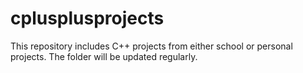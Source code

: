 # cplusplusprojects
This repository includes C++ projects from either school or personal projects. The folder will be updated regularly.
